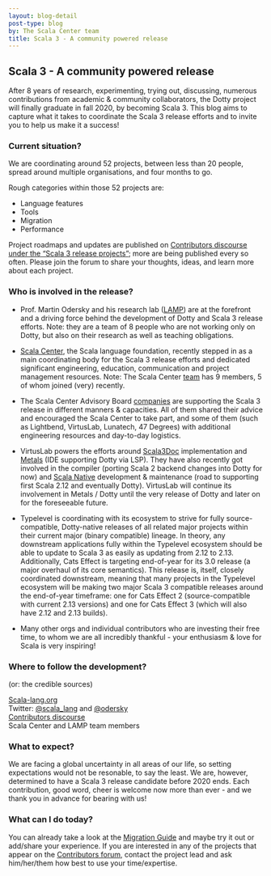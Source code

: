 ```yaml
---
layout: blog-detail
post-type: blog
by: The Scala Center team
title: Scala 3 - A community powered release
---
```

## Scala 3 - A community powered release

After 8 years of research, experimenting, trying out, discussing, numerous contributions from academic & community collaborators, the Dotty project will finally graduate in fall 2020, by becoming Scala 3. This blog aims to capture what it takes to coordinate the Scala 3 release efforts and to invite you to help us make it a success! 

### Current situation?

We are coordinating around 52 projects, between less than 20 people, spread around multiple organisations, and four months to go.

Rough categories within those 52 projects are: 
* Language features
* Tools
* Migration 
* Performance


Project roadmaps and updates are published on [Contributors discourse under the “Scala 3 release projects”](https://contributors.scala-lang.org/c/scala3-release/26); more are being published every so often. Please join the forum to share your thoughts, ideas, and learn more about each project.

### Who is involved in the release?

* Prof. Martin Odersky and his research lab ([LAMP](https://www.epfl.ch/labs/lamp/staff/)) are at the forefront and a driving force behind the development of Dotty and Scala 3 release efforts. Note: they are a team of 8 people who are not working only on Dotty, but also on their research as well as teaching obligations.


* [Scala Center](https://scala.epfl.ch/), the Scala language foundation, recently stepped in as a main coordinating body for the Scala 3 release efforts and dedicated significant engineering, education, communication and project management resources. Note: The Scala Center [team](https://scala.epfl.ch/team.html) has 9 members, 5 of whom joined (very) recently. 


* The Scala Center Advisory Board [companies](https://scala.epfl.ch/#advisory-board-member-list) are supporting the Scala 3 release in different manners & capacities. All of them shared their advice and encouraged the Scala Center to take part, and some of them (such as Lightbend, VirtusLab, Lunatech, 47 Degrees) with additional engineering resources and day-to-day logistics.


* VirtusLab powers the efforts around [Scala3Doc](https://contributors.scala-lang.org/t/scala3doc-doctool-for-scala-3/4477) implementation and [Metals](https://scalameta.org/metals/) (IDE supporting Dotty via LSP). They have also recently got involved in the compiler (porting Scala 2 backend changes into Dotty for now) and [Scala Native](https://scala-native.readthedocs.io/en/v0.3.9-docs/) development & maintenance (road to supporting first Scala 2.12 and eventually Dotty). VirtusLab will continue its involvement in Metals / Dotty until the very release of Dotty and later on for the foreseeable future.



* Typelevel is coordinating with its ecosystem to strive for fully source-compatible, Dotty-native releases of all related major projects within their current major (binary compatible) lineage. In theory, any downstream applications fully within the Typelevel ecosystem should be able to update to Scala 3 as easily as updating from 2.12 to 2.13. Additionally, Cats Effect is targeting end-of-year for its 3.0 release (a major overhaul of its core semantics). This release is, itself, closely coordinated downstream, meaning that many projects in the Typelevel ecosystem will be making two major Scala 3 compatible releases around the end-of-year timeframe: one for Cats Effect 2 (source-compatible with current 2.13 versions) and one for Cats Effect 3 (which will also have 2.12 and 2.13 builds).


* Many other orgs and individual contributors who are investing their free time, to whom we are all incredibly thankful - your enthusiasm & love for Scala is very inspiring!

### Where to follow the development?
(or: the credible sources)

[Scala-lang.org](https://www.scala-lang.org/)<br>
Twitter: [@scala_lang](https://twitter.com/scala_lang) and [@odersky](https://twitter.com/odersky)<br>
[Contributors discourse](https://contributors.scala-lang.org/)<br>
Scala Center and LAMP team members <br>

### What to expect?

We are facing a global uncertainty in all areas of our life, so setting expectations would not be resonable, to say the least. We are, however, determined to have a Scala 3 release candidate before 2020 ends. Each contribution, good word, cheer is welcome now more than ever - and we thank you in advance for bearing with us! 

### What can I do today?


You can already take a look at the [Migration Guide](https://scalacenter.github.io/scala-3-migration-guide/) and maybe try it out or add/share your experience. If you are interested in any of the projects that appear on the [Contributors forum](https://contributors.scala-lang.org/c/scala3-release/26), contact the project lead and ask him/her/them how best to use your time/expertise.

